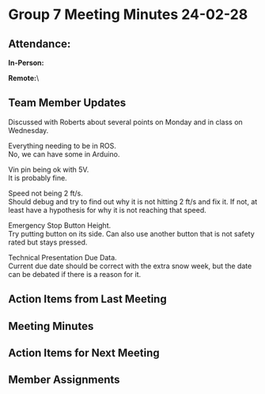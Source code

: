 # Group 7 Meeting Minutes 24-02-28

## Attendance:

**In-Person:**


**Remote:**\


## Team Member Updates

Discussed with Roberts about several points on Monday and in class on Wednesday.

Everything needing to be in ROS.\
No, we can have some in Arduino.

Vin pin being ok with 5V.\
It is probably fine.

Speed not being 2 ft/s.\
Should debug and try to find out why it is not hitting 2 ft/s and fix it. If not, at least have a hypothesis for why it is not reaching that speed.

Emergency Stop Button Height.\
Try putting button on its side. Can also use another button that is not safety rated but stays pressed.

Technical Presentation Due Data.\
Current due date should be correct with the extra snow week, but the date can be debated if there is a reason for it.

## Action Items from Last Meeting



## Meeting Minutes



## Action Items for Next Meeting



## Member Assignments

